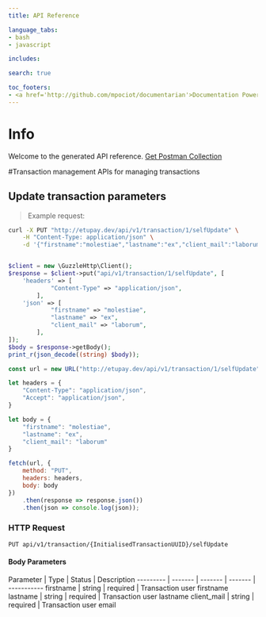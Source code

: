 ```yaml
---
title: API Reference

language_tabs:
- bash
- javascript

includes:

search: true

toc_footers:
- <a href='http://github.com/mpociot/documentarian'>Documentation Powered by Documentarian</a>
---
```

<!-- START_INFO -->
# Info

Welcome to the generated API reference.
[Get Postman Collection](http://etupay.dev/docs/collection.json)

<!-- END_INFO -->

#Transaction management
APIs for managing transactions
<!-- START_da1b9a43a9a92a6dbfcbc69b4d7ac89f -->
## Update transaction parameters

> Example request:

```bash
curl -X PUT "http://etupay.dev/api/v1/transaction/1/selfUpdate" \
    -H "Content-Type: application/json" \
    -d '{"firstname":"molestiae","lastname":"ex","client_mail":"laborum"}'

```
```php

$client = new \GuzzleHttp\Client();
$response = $client->put("api/v1/transaction/1/selfUpdate", [
    'headers' => [
            "Content-Type" => "application/json",
        ],
    'json' => [
            "firstname" => "molestiae",
            "lastname" => "ex",
            "client_mail" => "laborum",
        ],
]);
$body = $response->getBody();
print_r(json_decode((string) $body));
```

```javascript
const url = new URL("http://etupay.dev/api/v1/transaction/1/selfUpdate");

let headers = {
    "Content-Type": "application/json",
    "Accept": "application/json",
}

let body = {
    "firstname": "molestiae",
    "lastname": "ex",
    "client_mail": "laborum"
}

fetch(url, {
    method: "PUT",
    headers: headers,
    body: body
})
    .then(response => response.json())
    .then(json => console.log(json));
```


### HTTP Request
`PUT api/v1/transaction/{InitialisedTransactionUUID}/selfUpdate`

#### Body Parameters

Parameter | Type | Status | Description
--------- | ------- | ------- | ------- | -----------
    firstname | string |  required  | Transaction user firstname
    lastname | string |  required  | Transaction user lastname
    client_mail | string |  required  | Transaction user email

<!-- END_da1b9a43a9a92a6dbfcbc69b4d7ac89f -->


